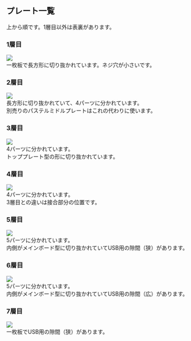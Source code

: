 ## プレート一覧
上から順です。1層目以外は表裏があります。  
### 1層目
![](img/IMG_8779.jpeg)  
一枚板で長方形に切り抜かれています。ネジ穴が小さいです。  
### 2層目
![](img/IMG_8779.jpeg)  
長方形に切り抜かれていて、4パーツに分かれています。  
別売りのパステルミドルプレートはこれの代わりに使います。  
### 3層目
![](img/IMG_8784.jpeg)  
4パーツに分かれています。  
トッププレート型の形に切り抜かれています。  
### 4層目
![](img/IMG_8785.jpeg)  
4パーツに分かれています。  
3層目との違いは接合部分の位置です。  
### 5層目
![](img/IMG_8786.jpeg)  
5パーツに分かれています。  
内側がメインボード型に切り抜かれていてUSB用の隙間（狭）があります。  
### 6層目
![](img/IMG_8787.jpeg)  
5パーツに分かれています。  
内側がメインボード型に切り抜かれていてUSB用の隙間（広）があります。  
### 7層目
![](img/IMG_8789.jpeg)  
一枚板でUSB用の隙間（狭）があります。  
